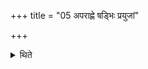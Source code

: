 +++
title = "05 अपराह्णे षड्भिः प्रयुजां"

+++

<details><summary>थिते</summary>

अपराह्णे षड्भिः प्रयुजां हविर्भिर्यजते । आग्नेयमष्टाकपालमिति ५
</details>
